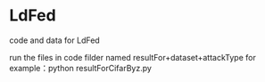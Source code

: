# LdFed
code and data for LdFed


run the files in code filder named resultFor+dataset+attackType
for example：python resultForCifarByz.py
